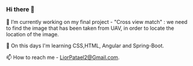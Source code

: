 ### Hi there 👋

🔭 I’m currently working on my final project - "Cross view match" : we need to find the image that has been taken from UAV, in order to locate the location of the image.

🌱 On this days I'm learning CSS,HTML, Angular and Spring-Boot.

📫 How to reach me - LiorPatael2@Gmail.com.



<!--

-->
